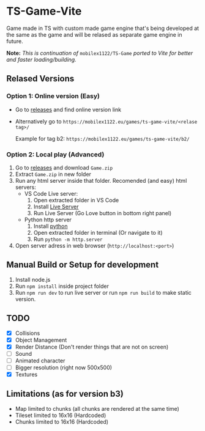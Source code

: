 # TS-Game-Vite

Game made in TS with custom made game engine that's being developed at the same as the game and will be relased as separate game engine in future.

**Note:** *This is continuation of* `mobilex1122/TS-Game` *ported to Vite for better and faster loading/building.*

## Relased Versions

### Option 1: Online version (Easy)

- Go to [releases](https://github.com/mobilex1122/TS-Game-Vite/releases) and find online version link
- Alternatively go to `https://mobilex1122.eu/games/ts-game-vite/<relase tag>/`
  
  Example for tag b2: `https://mobilex1122.eu/games/ts-game-vite/b2/`

### Option 2: Local play (Advanced)

1. Go to [releases](https://github.com/mobilex1122/TS-Game-Vite/releases) and download `Game.zip`
2. Extract `Game.zip` in new folder
3. Run any html server inside that folder. Recomended (and easy) html servers:
   - VS Code Live server:
      1. Open extracted folder in VS Code
      2. Install [Live Server](https://marketplace.visualstudio.com/items?itemName=ritwickdey.LiveServer)
      3. Run Live Server (Go Love button in bottom right panel)
   - Python http server
      1. Install [python](https://www.python.org/downloads/)
      2. Open extracted folder in terminal (Or navigate to it)
      3. Run `python -m http.server`
4. Open server adress in web browser (`http://localhost:<port>`)

## Manual Build or Setup for development

1. Install node.js
2. Run `npm install` inside project folder
3. Run `npm run dev` to run live server or run `npm run build` to make static version.

## TODO

- [x] Collisions
- [x] Object Management
- [x] Render Distance (Don't render things that are not on screen)
- [ ] Sound
- [ ] Animated character
- [ ] Bigger resolution (right now 500x500)
- [x] Textures

## Limitations (as for version b3)

- Map limited to chunks (all chunks are rendered at the same time)
- Tileset limited to 16x16 (Hardcoded)
- Chunks limited to 16x16 (Hardcoded)
